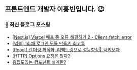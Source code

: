 ## 프론트엔드 개발자 이홍빈입니다. 😉

<!--
**Hong-been/Hong-been** is a ✨ _special_ ✨ repository because its `README.md` (this file) appears on your GitHub profile.

Here are some ideas to get you started:

- 🔭 I’m currently working on ...
- 🌱 I’m currently learning Testing Tools
- 👯 I’m looking to collaborate on ...
- 🤔 I’m looking for help with ...
- 💬 Ask me about ...
- 📫 How to reach me: ...
- 😄 Pronouns: ...
- ⚡ Fun fact: ...
-->

### 📍 최신 블로그 포스팅
<!-- https://github.com/gautamkrishnar/blog-post-workflow -->
<!-- BLOG-POST-LIST:START -->
- [[Next.js] Vercel 배포 중 오류 해결하기 2 - Client_fetch_error](https://velog.io/@awesome-hong/vercel)
- [[넘블] 1회차 로그인 모듈 만들기 회고록](https://velog.io/@awesome-hong/%EB%84%98%EB%B8%94-1%ED%9A%8C%EC%B0%A8-%EB%A1%9C%EA%B7%B8%EC%9D%B8-%EB%AA%A8%EB%93%88-%EB%A7%8C%EB%93%A4%EA%B8%B0-%ED%9A%8C%EA%B3%A0%EB%A1%9D)
- [[React] 렌더링 최적화, 리팩토링으로 성능향상🎯 시켜보자](https://velog.io/@awesome-hong/React-%EB%A0%8C%EB%8D%94%EB%A7%81-%EC%B5%9C%EC%A0%81%ED%99%94-%EB%A6%AC%ED%8C%A9%ED%86%A0%EB%A7%81%EC%9C%BC%EB%A1%9C-%EC%84%B1%EB%8A%A5%ED%96%A5%EC%83%81-%EC%8B%9C%EC%BC%9C%EB%B3%B4%EC%9E%90)
- [[HTTP] Options 요청은 뭘까?](https://velog.io/@awesome-hong/HTTP-Options-%EC%9A%94%EC%B2%AD%EC%9D%80-%EB%AD%98%EA%B9%8C)
- [응집도있는 컴포넌트 설계란?](https://velog.io/@awesome-hong/%EC%9D%91%EC%A7%91%EB%8F%84%EC%9E%88%EB%8A%94-%EC%BB%B4%ED%8F%AC%EB%84%8C%ED%8A%B8-%EC%84%A4%EA%B3%84%EB%9E%80)
<!-- BLOG-POST-LIST:END -->
